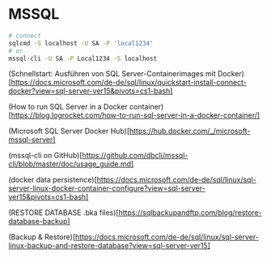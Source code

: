 # MSSQL

```sh
# connect
sqlcmd -S localhost -U SA -P 'local1234'
# or
mssql-cli -U SA -P Local1234 -S localhost
```

(Schnellstart: Ausführen von SQL Server-Containerimages mit Docker)[https://docs.microsoft.com/de-de/sql/linux/quickstart-install-connect-docker?view=sql-server-ver15&pivots=cs1-bash]

(How to run SQL Server in a Docker container)[https://blog.logrocket.com/how-to-run-sql-server-in-a-docker-container/]

(Microsoft SQL Server Docker Hub)[https://hub.docker.com/_/microsoft-mssql-server]

(mssql-cli on GitHub)[https://github.com/dbcli/mssql-cli/blob/master/doc/usage_guide.md]

(docker data persistence)[https://docs.microsoft.com/de-de/sql/linux/sql-server-linux-docker-container-configure?view=sql-server-ver15&pivots=cs1-bash]

(RESTORE DATABASE .bka files)[https://sqlbackupandftp.com/blog/restore-database-backup]

(Backup & Restore)[https://docs.microsoft.com/de-de/sql/linux/sql-server-linux-backup-and-restore-database?view=sql-server-ver15]
